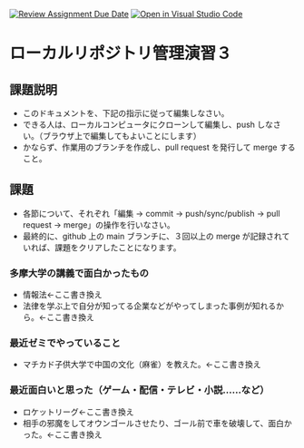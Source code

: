 [![Review Assignment Due Date](https://classroom.github.com/assets/deadline-readme-button-22041afd0340ce965d47ae6ef1cefeee28c7c493a6346c4f15d667ab976d596c.svg)](https://classroom.github.com/a/ljeawwh6)
[![Open in Visual Studio Code](https://classroom.github.com/assets/open-in-vscode-2e0aaae1b6195c2367325f4f02e2d04e9abb55f0b24a779b69b11b9e10269abc.svg)](https://classroom.github.com/online_ide?assignment_repo_id=19882504&assignment_repo_type=AssignmentRepo)
# ローカルリポジトリ管理演習３

## 課題説明
- このドキュメントを、下記の指示に従って編集しなさい。
- できる人は、ローカルコンピュータにクローンして編集し、push しなさい。（ブラウザ上で編集してもよいことにします）
- かならず、作業用のブランチを作成し、pull request を発行して merge すること。

## 課題
- 各節について、それぞれ「編集 → commit → push/sync/publish → pull request → merge」の操作を行いなさい。
- 最終的に、github 上の main ブランチに、３回以上の merge が記録されていれば、課題をクリアしたことになります。

### 多摩大学の講義で面白かったもの
- 情報法←ここ書き換え
- 法律を学ぶ上で自分が知ってる企業などがやってしまった事例が知れるから。←ここ書き換え

### 最近ゼミでやっていること
- マチカド子供大学で中国の文化（麻雀）を教えた。←ここ書き換え

### 最近面白いと思った（ゲーム・配信・テレビ・小説……など）
- ロケットリーグ←ここ書き換え
- 相手の邪魔をしてオウンゴールさせたり、ゴール前で車を破壊して、面白かった。←ここ書き換え
